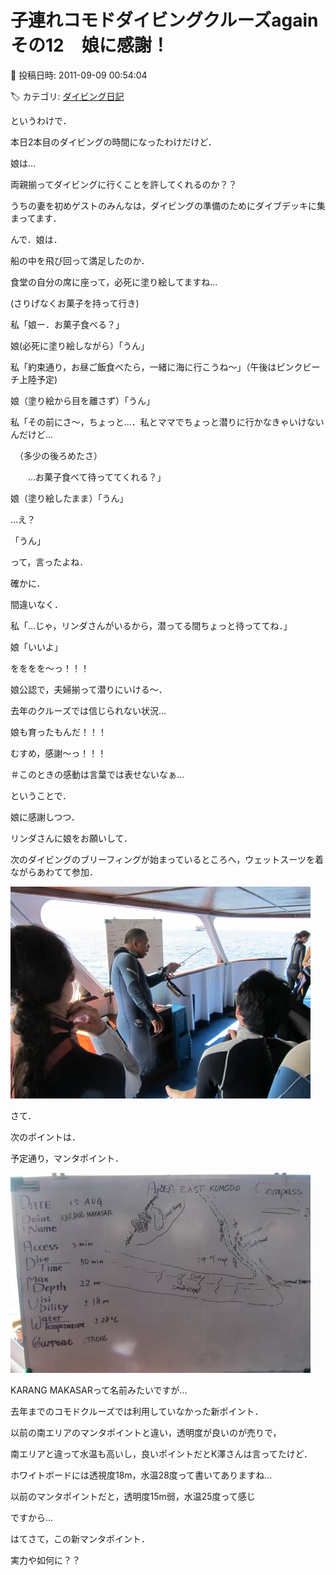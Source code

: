# 子連れコモドダイビングクルーズagain　その12　娘に感謝！

📅 投稿日時: 2011-09-09 00:54:04

🏷️ カテゴリ: [ダイビング日記](ce3a7a8d424d112fce83ee85c81a0e344.md)

というわけで．


本日2本目のダイビングの時間になったわけだけど．


娘は…


両親揃ってダイビングに行くことを許してくれるのか？？





うちの妻を初めゲストのみんなは，ダイビングの準備のためにダイブデッキに集まってます．


んで．娘は．


船の中を飛び回って満足したのか．


食堂の自分の席に座って，必死に塗り絵してますね…





(さりげなくお菓子を持って行き)


私「娘ー．お菓子食べる？」





娘(必死に塗り絵しながら）「うん」





私「約束通り，お昼ご飯食べたら，一緒に海に行こうね～」（午後はピンクビーチ上陸予定)





娘（塗り絵から目を離さず）「うん」





私「その前にさ～，ちょっと…．私とママでちょっと潜りに行かなきゃいけないんだけど…


　（多少の後ろめたさ）


　　…お菓子食べて待っててくれる？」





娘（塗り絵したまま）「うん」





…え？


「うん」


って，言ったよね．


確かに．


間違いなく．





私「…じゃ，リンダさんがいるから，潜ってる間ちょっと待っててね．」





娘「いいよ」





をををを～っ！！！


娘公認で，夫婦揃って潜りにいける～．


去年のクルーズでは信じられない状況…


娘も育ったもんだ！！！


むすめ，感謝～っ！！！


＃このときの感動は言葉では表せないなぁ…





ということで．


娘に感謝しつつ．


リンダさんに娘をお願いして．


次のダイビングのブリーフィングが始まっているところへ，ウェットスーツを着ながらあわてて参加．




![1e6a3038bf89c17991cb178a62b04e5f.jpg](images/1e6a3038bf89c17991cb178a62b04e5f.jpg)







さて．


次のポイントは．


予定通り，マンタポイント．




![7b468ae1d91483e3d878c3beec685f55.jpg](images/7b468ae1d91483e3d878c3beec685f55.jpg)




KARANG MAKASARって名前みたいですが…


去年までのコモドクルーズでは利用していなかった新ポイント．


以前の南エリアのマンタポイントと違い，透明度が良いのが売りで，


南エリアと違って水温も高いし，良いポイントだとK澤さんは言ってたけど．





ホワイトボードには透視度18m，水温28度って書いてありますね…


以前のマンタポイントだと，透明度15m弱，水温25度って感じ


ですから…





はてさて，この新マンタポイント．


実力や如何に？？
